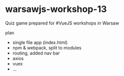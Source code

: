 # warsawjs-workshop-13
Quiz game prepared for #VueJS workshops in Warsaw


plan
- single file app (index.html)
- npm & webpack, split to modules
- routing, added nav bar
- axios
- vuex
- ...